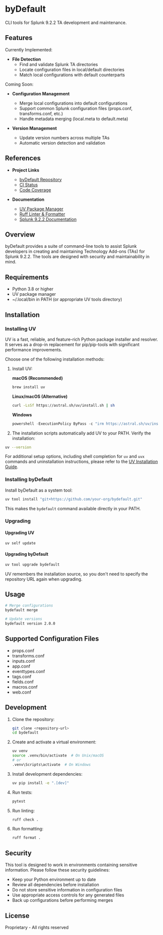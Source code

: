 # byDefault

CLI tools for Splunk 9.2.2 TA development and maintenance.

## Features

Currently Implemented:

- **File Detection**
  - Find and validate Splunk TA directories
  - Locate configuration files in local/default directories
  - Match local configurations with default counterparts

Coming Soon:

- **Configuration Management**
  - Merge local configurations into default configurations
  - Support common Splunk configuration files (props.conf, transforms.conf, etc.)
  - Handle metadata merging (local.meta to default.meta)

- **Version Management**
  - Update version numbers across multiple TAs
  - Automatic version detection and validation

## References

- **Project Links**
  - [byDefault Repository](https://github.com/your-org/bydefault)
  - [CI Status](https://github.com/your-org/bydefault/actions/workflows/ci.yml)
  - [Code Coverage](https://codecov.io/gh/your-org/bydefault)

- **Documentation**
  - [UV Package Manager](https://docs.astral.sh/uv/)
  - [Ruff Linter & Formatter](https://docs.astral.sh/ruff/)
  - [Splunk 9.2.2 Documentation](https://docs.splunk.com/Documentation/Splunk/9.2.2)

## Overview

byDefault provides a suite of command-line tools to assist Splunk developers in creating and maintaining Technology Add-ons (TAs) for Splunk 9.2.2. The tools are designed with security and maintainability in mind.

## Requirements

- Python 3.8 or higher
- UV package manager
- ~/.local/bin in PATH (or appropriate UV tools directory)

## Installation

### Installing UV

UV is a fast, reliable, and feature-rich Python package installer and resolver. It serves as a drop-in replacement for pip/pip-tools with significant performance improvements.

Choose one of the following installation methods:

1. Install UV:

    **macOS (Recommended)**

    ```bash
    brew install uv
    ```

    **Linux/macOS (Alternative)**

    ```bash
    curl -LsSf https://astral.sh/uv/install.sh | sh
    ```

    **Windows**

    ```powershell
    powershell -ExecutionPolicy ByPass -c "irm https://astral.sh/uv/install.ps1 | iex"
    ```

2. The installation scripts automatically add UV to your PATH. Verify the installation:

```bash
uv --version
```

For additional setup options, including shell completion for `uv` and `uvx` commands and uninstallation instructions, please refer to the [UV Installation Guide](https://docs.astral.sh/uv/getting-started/installation/).

### Installing byDefault

Install byDefault as a system tool:

```bash
uv tool install "git+https://github.com/your-org/bydefault.git"
```

This makes the `bydefault` command available directly in your PATH.

### Upgrading

#### Upgrading UV

```bash
uv self update
```

#### Upgrading byDefault

```bash
uv tool upgrade bydefault
```

UV remembers the installation source, so you don't need to specify the repository URL again when upgrading.

## Usage

```bash
# Merge configurations
bydefault merge

# Update versions
bydefault version 2.0.0
```

## Supported Configuration Files

- props.conf
- transforms.conf
- inputs.conf
- app.conf
- eventtypes.conf
- tags.conf
- fields.conf
- macros.conf
- web.conf

## Development

1. Clone the repository:

    ```bash
    git clone <repository-url>
    cd bydefault
    ```

2. Create and activate a virtual environment:

    ```bash
    uv venv
    source .venv/bin/activate  # On Unix/macOS
    # or
    .venv\Scripts\activate  # On Windows
    ```

3. Install development dependencies:

    ```bash
    uv pip install -e ".[dev]"
    ```

4. Run tests:

    ```bash
    pytest
    ```

5. Run linting:

    ```bash
    ruff check .
    ```

6. Run formatting:

    ```bash
    ruff format .
    ```

## Security

This tool is designed to work in environments containing sensitive information. Please follow these security guidelines:

- Keep your Python environment up to date
- Review all dependencies before installation
- Do not store sensitive information in configuration files
- Use appropriate access controls for any generated files
- Back up configurations before performing merges

## License

Proprietary - All rights reserved
